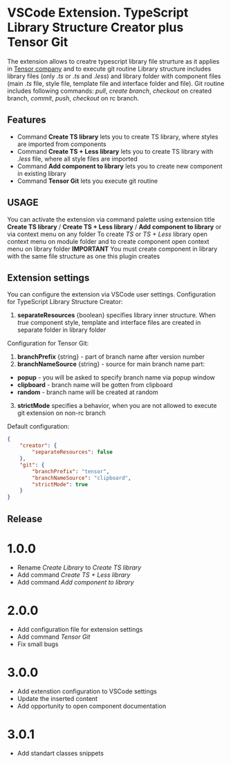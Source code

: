 # VSCode Extension. TypeScript Library Structure Creator plus Tensor Git

The extension allows to creatre typescript library file strurture as it applies in [Tensor company](https://tensor.ru/) and to execute git routine
Library structure includes library files (only *.ts* or *.ts* and *.less*) and library folder with component files (main *.ts* file, style file, template file and interface folder and file).
Git routine includes following commands: *pull*, *create branch*, *checkout* on created branch, *commit*, *push*, *checkout* on rc branch.

## Features

* Command **Create TS library** lets you to create TS library, where styles are imported from components
* Command **Create TS + Less library** lets you to create TS library with *.less* file, where all style files are imported
* Command **Add component to library** lets you to create new component in existing library
* Command **Tensor Git** lets you execute git routine

## USAGE

You can activate the extension via command palette using extension title **Create TS library** / **Create TS + Less library** / **Add component to library** or via context menu on any folder
To create *TS* or *TS + Less* library open context menu on module folder and to create component open context menu on library folder
**IMPORTANT** You must create component in library with the same file structure as one this plugin creates

## Extension settings

You can configure the extension via VSCode user settings.
Configuration for TypeScript Library Structure Creator:
1. **separateResources** {boolean} specifies library inner structure. When *true* component style, template and interface files are created in separate folder in library folder

Configuration for Tensor Git:
1. **branchPrefix** {string} - part of branch name after version number
2. **branchNameSource** {string} - source for main branch name part:
* **popup** - you will be asked to specify branch name via popup window
* **clipboard** - branch name will be gotten from clipboard
* **random** - branch name will be created at random
3. **strictMode** specifies a behavior, when you are not allowed to execute git extension on non-rc branch

Default configuration:
```JSON
{
    "creator": {
        "separateResources": false
    },
    "git": {
        "branchPrefix": "tensor",
        "branchNameSource": "clipboard",
        "strictMode": true
    }
}
```

## Release

# 1.0.0

* Rename *Create Library* to *Create TS library*
* Add command *Create TS + Less library*
* Add command *Add component to library*

# 2.0.0

* Add configuration file for extension settings
* Add command *Tensor Git*
* Fix small bugs

# 3.0.0

* Add extenstion configuration to VSCode settings
* Update the inserted content
* Add opportunity to open component documentation

# 3.0.1

* Add standart classes snippets
